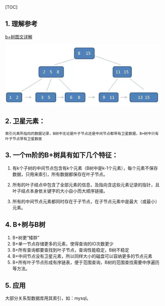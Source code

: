 [TOC]
## 1. 理解参考
[b+树图文详解](https://blog.csdn.net/qq_26222859/article/details/80631121)

![](../../img/B+Tree.jpeg)


## 2. 卫星元素：
    索引元素所指向的数据记录，B树中无论是叶子节点还是中间节点都带有卫星数据，B+树中只有叶子节点带有卫星数居


## 3. 一个m阶的B+树具有如下几个特征：

1. 有k个子树的中间节点包含有k个元素（B树中是k-1个元素），每个元素不保存数据，只用来索引，所有数据都保存在叶子节点。

2. 所有的叶子结点中包含了全部元素的信息，及指向含这些元素记录的指针，且叶子结点本身依关键字的大小自小而大顺序链接。

3. 所有的中间节点元素都同时存在于子节点，在子节点元素中是最大（或最小）元素。


## 4. B+树与B树
1. B+树更“矮胖”
2. B+单一节点存储更多的元素，使得查询的IO次数更少
3. B+所有查询都要查找到叶子节点，查询性能稳定，B树不稳定
4. B+中间节点没有卫星元素，所以同样大小的磁盘可以容纳更多的节点元素
5. B+所有叶子节点形成有序链表，便于范围查询，B树的范围查找需要中序遍历等方法。

## 5. 应用
大部分关系型数据库用其索引，如：mysql。